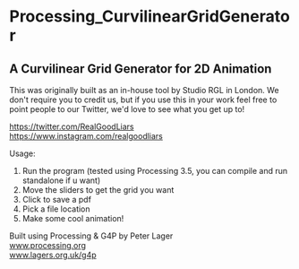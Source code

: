 # Processing_CurvilinearGridGenerator
## A Curvilinear Grid Generator for 2D Animation

This was originally built as an in-house tool by Studio RGL in London. We don't require you to credit us, but if you use this in your work feel free to point people to our Twitter, we'd love to see what you get up to!

https://twitter.com/RealGoodLiars  
https://www.instagram.com/realgoodliars

Usage:
 1) Run the program (tested using Processing 3.5, you can compile and run standalone if u want)
 3) Move the sliders to get the grid you want
 4) Click to save a pdf
 2) Pick a file location
 5) Make some cool animation!

Built using Processing & G4P by Peter Lager  
www.processing.org  
www.lagers.org.uk/g4p

